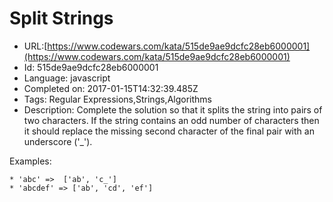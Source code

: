 # Split Strings

 - URL:[https://www.codewars.com/kata/515de9ae9dcfc28eb6000001](https://www.codewars.com/kata/515de9ae9dcfc28eb6000001)
 - Id: 515de9ae9dcfc28eb6000001
 - Language: javascript
 - Completed on: 2017-01-15T14:32:39.485Z
 - Tags: Regular Expressions,Strings,Algorithms
 - Description:
Complete the solution so that it splits the string into pairs of two characters.  If the string contains an odd number of characters then it should replace the missing second character of the final pair with an underscore ('_').

Examples:
```
* 'abc' =>  ['ab', 'c_']
* 'abcdef' => ['ab', 'cd', 'ef']
```


